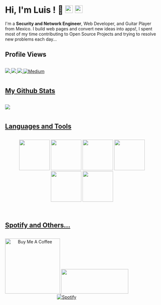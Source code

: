 # Hi, I'm Luis ! 🙌 <img src="https://media.giphy.com/media/hvRJCLFzcasrR4ia7z/giphy.gif" width="25px"> <img src="https://media.giphy.com/media/hvRJCLFzcasrR4ia7z/giphy.gif" width="25px">

I'm a **Security and Network Engineer**, Web Developer, and Guitar Player from Mexico. I build web pages and convert new ideas into apps!, I spent most of my time contributing to Open Source Projects and trying to resolve new problems each day...

## Profile Views

<p style="display: inline-block;" align="center">
<a href="https://profile-counter.glitch.me/Luisda2705/count.svg"><img src="https://profile-counter.glitch.me/Luisda2705/count.svg"/>
</p>

<p style="display: inline-block;" align="center">
<a href="https://twitter.com/Luisda2705"><img src="https://img.shields.io/badge/twitter-%231DA1F2.svg?&style=for-the-badge&logo=twitter&logoColor=white"/>
<a href="https://www.linkedin.com/in/luisda2705/"><img src="https://img.shields.io/badge/-LinkedIn-0077B5?style=for-the-badge&logo=LinkedIn&logoColor=white"/>
<a href="https://medium.com/@luisda2705" target="_blank"><img src="https://img.shields.io/badge/medium-%2312100E.svg?&style=for-the-badge&logo=medium&logoColor=white&color=071A2C" alt="Medium"/>
</p>

## My Github Stats

<p style="display: inline-block;" align="center">
  <a href="https://github-readme-stats.vercel.app/api?username=Luisda2705&show_icons=true&theme=transparent"><img src="https://github-readme-stats.vercel.app/api?username=Luisda2705&show_icons=true&theme=transparent"/>
</p>

## Languages and Tools
<p style="display: inline-block;" align="center">
  <img src="https://media3.giphy.com/media/ln7z2eWriiQAllfVcn/200w.webp" width="100">
  <img src="https://i.giphy.com/media/LMt9638dO8dftAjtco/200.webp" width="100">
  <img src="https://i.giphy.com/media/eNAsjO55tPbgaor7ma/200w.webp" width="100">
  <img src="https://media.giphy.com/media/kdFc8fubgS31b8DsVu/giphy.gif" width="100">
  <img src="https://i.giphy.com/media/KzJkzjggfGN5Py6nkT/200.webp" width="100">
  <img src="https://i.giphy.com/media/IdyAQJVN2kVPNUrojM/200.webp" width="100">
  <br><br>
</p>

## Spotify and Others...

<p style="display: inline-block;" align="center">

  <a href="https://buymeacoffee.com/luisda2705">
     <img src="https://cdn.buymeacoffee.com/buttons/v2/default-red.png" alt="Buy Me A Coffee" width="180">

  <a href="https://www.paypal.com/donate/?hosted_button_id=P56Z2Q68LYAWE">
      <img src="https://lavendercottagecattery.co.uk/wp-content/uploads/2022/10/CITYPNG.COMDownload-PayPal-Yellow-Payment-Button-PNG-2100x770-2.png" width="220" height="80"/>
  
  <br>
  
  <img src="https://spotify-recently-played-readme.vercel.app/api?user=1276385505" alt="Spotify">

</p>


<!-----

  ![Alt text](https://spotify-recently-played-readme.vercel.app/api?user=1276385505)

------>
